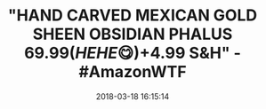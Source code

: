 ---
title: "\"HAND CARVED MEXICAN GOLD SHEEN OBSIDIAN PHALUS $69.99 (HEHE \U0001F60B) +$4.99 S&AMP;H\" - #AmazonWTF"
name: Hand Carved Mexican Gold Sheen Obsidian Phallus
date: '2018-03-18 16:15:14'
buy_now: >-
  https://www.amazon.com/Carved-Mexican-Sheen-Obsidian-Phallus/dp/B00994RDW6?SubscriptionId=AKIAIA5RBQIWQVTCUEUQ&tag=coldcutdeals-20&linkCode=xm2&camp=2025&creative=165953&creativeASIN=B00994RDW6
description_markdown: |+
  Hand Carved Mexican Gold Sheen Obsidian Phallus

    - You get the exact one pictured only if you buy from sawthatrock. This is a one of a kind item.

    - about 8" long and a girth of 5 1/2"

    - These are hand carved in Guadalajara  Mexico.

    - One gold sheen obsidian  phallus penis

tweet_id_str: '975405276454113280'
price: ''
you_save: ''
asin: B00994RDW6
image: 'https://images-na.ssl-images-amazon.com/images/I/41RvXjbIHoL.jpg'

---